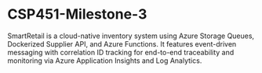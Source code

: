 # CSP451-Milestone-3
SmartRetail is a cloud-native inventory system using Azure Storage Queues, Dockerized Supplier API, and Azure Functions. It features event-driven messaging with correlation ID tracking for end-to-end traceability and monitoring via Azure Application Insights and Log Analytics.
